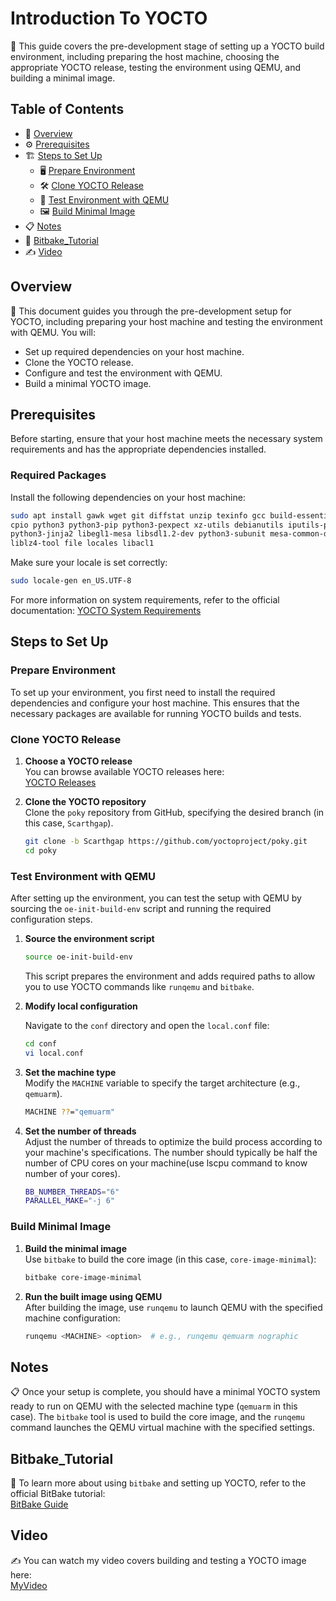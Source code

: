 # Introduction To YOCTO

🔧 This guide covers the pre-development stage of setting up a YOCTO build environment, including preparing the host machine, choosing the appropriate YOCTO release, testing the environment using QEMU, and building a minimal image.

## Table of Contents

- 📜 [Overview](#overview)
- ⚙️ [Prerequisites](#prerequisites)
- 🏗️ [Steps to Set Up](#steps-to-set-up)
  - 🖥️ [Prepare Environment](#prepare-environment)
  - 🛠️ [Clone YOCTO Release](#clone-yocto-release)
  - 🧪 [Test Environment with QEMU](#test-environment-with-qemu)
  - 🖼️ [Build Minimal Image](#build-minimal-image)
- 📋 [Notes](#notes)
- 🎥 [Bitbake_Tutorial](#Bitbake_Tutorial)
- ✍️ [Video](#Video)

## Overview

📁 This document guides you through the pre-development setup for YOCTO, including preparing your host machine and testing the environment with QEMU. You will:
- Set up required dependencies on your host machine.
- Clone the YOCTO release.
- Configure and test the environment with QEMU.
- Build a minimal YOCTO image.

## Prerequisites

Before starting, ensure that your host machine meets the necessary system requirements and has the appropriate dependencies installed.

### Required Packages

Install the following dependencies on your host machine:

```bash
sudo apt install gawk wget git diffstat unzip texinfo gcc build-essential chrpath socat \
cpio python3 python3-pip python3-pexpect xz-utils debianutils iputils-ping python3-git \
python3-jinja2 libegl1-mesa libsdl1.2-dev python3-subunit mesa-common-dev zstd \
liblz4-tool file locales libacl1
```

Make sure your locale is set correctly:

```bash
sudo locale-gen en_US.UTF-8
```

For more information on system requirements, refer to the official documentation:
[YOCTO System Requirements](https://docs.yoctoproject.org/ref-manual/system-requirements.html)

## Steps to Set Up

### Prepare Environment

To set up your environment, you first need to install the required dependencies and configure your host machine. This ensures that the necessary packages are available for running YOCTO builds and tests.

### Clone YOCTO Release

1. **Choose a YOCTO release**  
   You can browse available YOCTO releases here:  
   [YOCTO Releases](https://wiki.yoctoproject.org/wiki/Releases)

2. **Clone the YOCTO repository**  
   Clone the `poky` repository from GitHub, specifying the desired branch (in this case, `Scarthgap`).

   ```bash
   git clone -b Scarthgap https://github.com/yoctoproject/poky.git
   cd poky
   ```

### Test Environment with QEMU

After setting up the environment, you can test the setup with QEMU by sourcing the `oe-init-build-env` script and running the required configuration steps.

1. **Source the environment script**

   ```bash
   source oe-init-build-env
   ```

   This script prepares the environment and adds required paths to allow you to use YOCTO commands like `runqemu` and `bitbake`.

2. **Modify local configuration**

   Navigate to the `conf` directory and open the `local.conf` file:

   ```bash
   cd conf
   vi local.conf
   ```

3. **Set the machine type**  
   Modify the `MACHINE` variable to specify the target architecture (e.g., `qemuarm`).

   ```bash
   MACHINE ??="qemuarm"
   ```

4. **Set the number of threads**  
   Adjust the number of threads to optimize the build process according to your machine's specifications. The number should typically be half the number of CPU cores on your machine(use lscpu command to know number of your cores).

   ```bash
   BB_NUMBER_THREADS="6"
   PARALLEL_MAKE="-j 6"
   ```

### Build Minimal Image

1. **Build the minimal image**  
   Use `bitbake` to build the core image (in this case, `core-image-minimal`):

   ```bash
   bitbake core-image-minimal
   ```

2. **Run the built image using QEMU**  
   After building the image, use `runqemu` to launch QEMU with the specified machine configuration:

   ```bash
   runqemu <MACHINE> <option>  # e.g., runqemu qemuarm nographic
   ```

## Notes

📋 Once your setup is complete, you should have a minimal YOCTO system ready to run on QEMU with the selected machine type (`qemuarm` in this case). The `bitbake` tool is used to build the core image, and the `runqemu` command launches the QEMU virtual machine with the specified settings.

## Bitbake_Tutorial

🎥 To learn more about using `bitbake` and setting up YOCTO, refer to the official BitBake tutorial:  
[BitBake Guide](https://a4z.gitlab.io/docs/BitBake/guide.html)

## Video

✍️ You can watch my video covers building and testing a YOCTO image here:  
[MyVideo](https://drive.google.com/file/d/1dvASqV8TAXeK-px1aI9IAFVDup4PDdRK/view?usp=drive_link)
